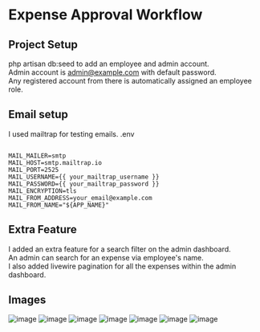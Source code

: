 # Expense Approval Workflow

## Project Setup
php artisan db:seed to add an employee and admin account.<br>
Admin account is admin@example.com with default password.<br>
Any registered account from there is automatically assigned an employee role.<br>

## Email setup
I used mailtrap for testing emails.
.env
<pre><code>
MAIL_MAILER=smtp
MAIL_HOST=smtp.mailtrap.io
MAIL_PORT=2525
MAIL_USERNAME={{ your_mailtrap_username }}
MAIL_PASSWORD={{ your_mailtrap_password }}
MAIL_ENCRYPTION=tls
MAIL_FROM_ADDRESS=your_email@example.com
MAIL_FROM_NAME="${APP_NAME}"
</code></pre>

## Extra Feature
I added an extra feature for a search filter on the admin dashboard.<br>
An admin can search for an expense via employee's name.<br>
I also added livewire pagination for all the expenses within the admin dashboard.

## Images
![image](https://github.com/user-attachments/assets/d8c518d4-8322-41cd-9cd8-ce20c79a5502)
![image](https://github.com/user-attachments/assets/e2020f45-d581-40d4-9c87-e8fcfc31482b)
![image](https://github.com/user-attachments/assets/0c4b53ac-643f-4446-909b-8cabcb39cb8c)
![image](https://github.com/user-attachments/assets/f71ea0cc-0f09-4b3b-9823-8d31cee41eb5)
![image](https://github.com/user-attachments/assets/2e098534-fc3f-4ce2-a67b-be2fa9030f4b)
![image](https://github.com/user-attachments/assets/56e508bb-cea3-411f-8f01-dc276b404ee5)
![image](https://github.com/user-attachments/assets/489597bf-13fd-4e58-9d5b-be1024d7c654)



